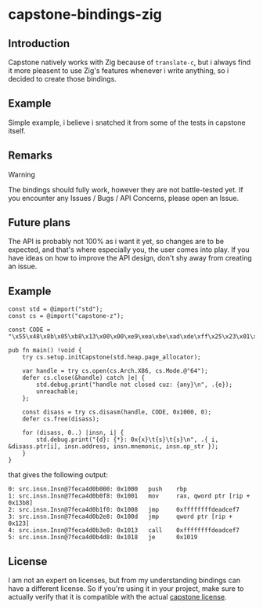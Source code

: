 # capstone-bindings-zig

## Introduction
Capstone natively works with Zig because of `translate-c`, but i always find it more pleasent to use
Zig's features whenever i write anything, so i decided to create those bindings.

## Example
Simple example, i believe i snatched it from some of the tests in capstone itself.

## Remarks
> [!WARNING]
> The bindings should fully work, however they are not battle-tested yet.
> If you encounter any Issues / Bugs / API Concerns, please open an Issue.

## Future plans
The API is probably not 100% as i want it yet, so changes are to be expected, and that's where especially you,
the user comes into play. If you have ideas on how to improve the API design, don't shy away from creating an
issue.

## Example
```zig
const std = @import("std");
const cs = @import("capstone-z");

const CODE = "\x55\x48\x8b\x05\xb8\x13\x00\x00\xe9\xea\xbe\xad\xde\xff\x25\x23\x01\x00\x00\xe8\xdf\xbe\xad\xde\x74\xff";

pub fn main() !void {
    try cs.setup.initCapstone(std.heap.page_allocator);

    var handle = try cs.open(cs.Arch.X86, cs.Mode.@"64");
    defer cs.close(&handle) catch |e| {
        std.debug.print("handle not closed cuz: {any}\n", .{e});
        unreachable;
    };

    const disass = try cs.disasm(handle, CODE, 0x1000, 0);
    defer cs.free(disass);

    for (disass, 0..) |insn, i| {
        std.debug.print("{d}: {*}: 0x{x}\t{s}\t{s}\n", .{ i, &disass.ptr[i], insn.address, insn.mnemonic, insn.op_str });
    }
}
```

that gives the following output:
```
0: src.insn.Insn@7feca4d0b000: 0x1000   push    rbp
1: src.insn.Insn@7feca4d0b0f8: 0x1001   mov     rax, qword ptr [rip + 0x13b8]
2: src.insn.Insn@7feca4d0b1f0: 0x1008   jmp     0xffffffffdeadcef7
3: src.insn.Insn@7feca4d0b2e8: 0x100d   jmp     qword ptr [rip + 0x123]
4: src.insn.Insn@7feca4d0b3e0: 0x1013   call    0xffffffffdeadcef7
5: src.insn.Insn@7feca4d0b4d8: 0x1018   je      0x1019
```

## License
I am not an expert on licenses, but from my understanding bindings can have a different license.
So if you're using it in your project, make sure to actually verify that it is compatible with the
actual [capstone license](https://github.com/capstone-engine/capstone#License).
